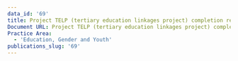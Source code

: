 ```yaml
---
data_id: '69'
title: Project TELP (tertiary education linkages project) completion report
Document URL: Project TELP (tertiary education linkages project) completion report
Practice Area:
  - 'Education, Gender and Youth'
publications_slug: '69'
---
```

